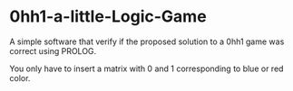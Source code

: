 # 0hh1-a-little-Logic-Game
A simple software that verify if the proposed solution to a 0hh1 game was correct using PROLOG.

You only have to insert a matrix with 0 and 1 corresponding to blue or red color.
